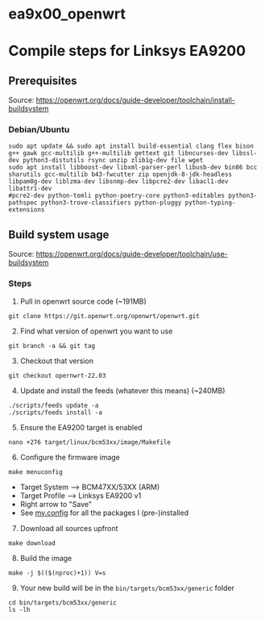 ea9x00_openwrt
=====

# Compile steps for Linksys EA9200

## Prerequisites

Source: https://openwrt.org/docs/guide-developer/toolchain/install-buildsystem

### Debian/Ubuntu
```
sudo apt update && sudo apt install build-essential clang flex bison g++ gawk gcc-multilib g++-multilib gettext git libncurses-dev libssl-dev python3-distutils rsync unzip zlib1g-dev file wget
sudo apt install libboost-dev libxml-parser-perl libusb-dev bin86 bcc sharutils gcc-multilib b43-fwcutter zip openjdk-8-jdk-headless libpam0g-dev liblzma-dev libsnmp-dev libpcre2-dev libacl1-dev libattr1-dev
#pcre2-dev python-tomli python-poetry-core python3-editables python3-pathspec python3-trove-classifiers python-pluggy python-typing-extensions
```

## Build system usage

Source: https://openwrt.org/docs/guide-developer/toolchain/use-buildsystem

### Steps

1. Pull in openwrt source code (~191MB)
```
git clone https://git.openwrt.org/openwrt/openwrt.git
```
2. Find what version of openwrt you want to use
```
git branch -a && git tag
```
3. Checkout that version
```
git checkout opernwrt-22.03
```
4. Update and install the feeds (whatever this means) (~240MB)
```
./scripts/feeds update -a
./scripts/feeds install -a
```
5. Ensure the EA9200 target is enabled
```
nano +276 target/linux/bcm53xx/image/Makefile
```
6. Configure the firmware image
```
make menuconfig
```
  - Target System --> BCM47XX/53XX (ARM)
  - Target Profile --> Linksys EA9200 v1
  - Right arrow to "Save"
  - See [my.config](my.config) for all the packages I (pre-)installed
7. Download all sources upfront
```
make download
```
8. Build the image
```
make -j $(($(nproc)+1)) V=s
```
9. Your new build will be in the `bin/targets/bcm53xx/generic` folder
```
cd bin/targets/bcm53xx/generic
ls -lh
```
